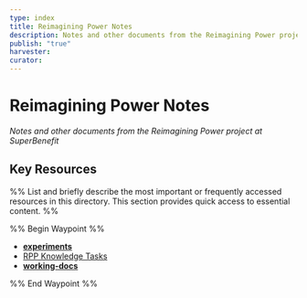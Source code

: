 ```yaml
---
type: index
title: Reimagining Power Notes
description: Notes and other documents from the Reimagining Power project at SuperBenefit
publish: "true"
harvester: 
curator:
---
```

# Reimagining Power Notes

_Notes and other documents from the Reimagining Power project at SuperBenefit_

## Key Resources

%% List and briefly describe the most important or frequently accessed resources in this directory. This section provides quick access to essential content. %%


%% Begin Waypoint %%
- **[experiments](./experiments/experiments.md)**
- [RPP Knowledge Tasks](./RPP%20Knowledge%20Tasks.md)
- **[working-docs](./working-docs/working-docs.md)**

%% End Waypoint %%